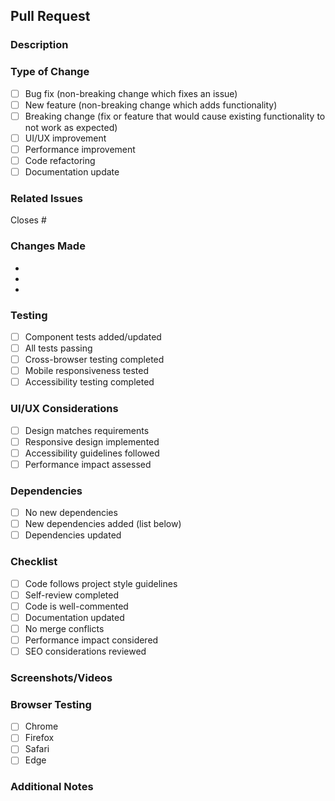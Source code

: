 ## Pull Request

### Description
<!-- Provide a brief description of the changes -->

### Type of Change
- [ ] Bug fix (non-breaking change which fixes an issue)
- [ ] New feature (non-breaking change which adds functionality)
- [ ] Breaking change (fix or feature that would cause existing functionality to not work as expected)
- [ ] UI/UX improvement
- [ ] Performance improvement
- [ ] Code refactoring
- [ ] Documentation update

### Related Issues
<!-- Link to any related issues -->
Closes #

### Changes Made
<!-- List the specific changes made -->
- 
- 
- 

### Testing
- [ ] Component tests added/updated
- [ ] All tests passing
- [ ] Cross-browser testing completed
- [ ] Mobile responsiveness tested
- [ ] Accessibility testing completed

### UI/UX Considerations
- [ ] Design matches requirements
- [ ] Responsive design implemented
- [ ] Accessibility guidelines followed
- [ ] Performance impact assessed

### Dependencies
- [ ] No new dependencies
- [ ] New dependencies added (list below)
- [ ] Dependencies updated

### Checklist
- [ ] Code follows project style guidelines
- [ ] Self-review completed
- [ ] Code is well-commented
- [ ] Documentation updated
- [ ] No merge conflicts
- [ ] Performance impact considered
- [ ] SEO considerations reviewed

### Screenshots/Videos
<!-- Add screenshots or videos to demonstrate the changes -->

### Browser Testing
- [ ] Chrome
- [ ] Firefox
- [ ] Safari
- [ ] Edge

### Additional Notes
<!-- Any additional information that reviewers should know --> 